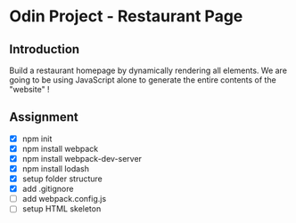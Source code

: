 # Odin Project - Restaurant Page

## Introduction

Build a restaurant homepage by dynamically rendering all elements. We are going to be using JavaScript alone to generate the entire contents of the "website" !

## Assignment

- [x] npm init
- [x] npm install webpack
- [x] npm install webpack-dev-server
- [x] npm install lodash
- [x] setup folder structure
- [x] add .gitignore
- [ ] add webpack.config.js
- [ ] setup HTML skeleton

